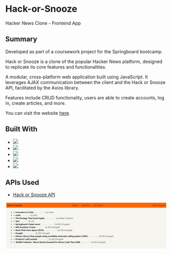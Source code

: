 # Hack-or-Snooze
Hacker News Clone - Frontend App 

## Summary

Developed as part of a coursework project for the Springboard bootcamp.

Hack or Snooze is a clone of the popular Hacker News platform, designed to replicate its core features and functionalities. 

A modular, cross-platform web application built using JavaScript. It leverages AJAX communication between the client and the Hack or Snooze API, facilitated by the Axios library.

Features include CRUD functionality, users are able to create accounts, log in, create articles, and more.

You can visit the website [here](https://johanfortus.github.io/Hack-or-Snooze/).

## Built With

- <img src="https://img.shields.io/badge/html5-%23E34F26.svg?&style=for-the-badge&logo=html5&logoColor=white" />
- <img src="https://img.shields.io/badge/bootstrap-%237952B3.svg?&style=for-the-badge&logo=bootstrap&logoColor=white" />
- <img src="https://img.shields.io/badge/javascript-%23F7DF1E.svg?&style=for-the-badge&logo=javascript&logoColor=black" />
- <img src="https://img.shields.io/badge/jquery-%230769AD.svg?&style=for-the-badge&logo=jquery&logoColor=white" />
- <img src="https://img.shields.io/badge/-Axios-EEEEEE?style=for-the-badge&logo=axios&logoColor=5E35CA" /> 

## APIs Used

- [Hack or Snooze API](https://hackorsnoozev3.docs.apiary.io/#)

<img src="https://github.com/johanfortus/Hack-or-Snooze/blob/main/assets/HackOrSnooze.JPG" /> 

